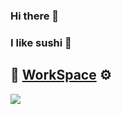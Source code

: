 ### Hi there 👋
### I like sushi 🍣

## :book: [WorkSpace](https://kawano-020.github.io/workspace/) :gear:

<!-- <img src="https://komarev.com/ghpvc/?username=kawano-020"> -->
<!-- <img src="https://github-readme-stats.vercel.app/api?username=kawano-020&layout=compact&count_private=true&show_icons=true&theme=github_dark"> -->
![](https://github-readme-stats.vercel.app/api/top-langs/?username=kawano-020&lang_count=10&layout=compact&count_private=true&show_icons=true&theme=github_dark)

<!-- - 🔭 I’m currently working on ...
- 🌱 I’m currently learning ...
- 👯 I’m looking to collaborate on ...
- 🤔 I’m looking for help with ...
- 💬 Ask me about ...
- 📫 How to reach me: ...
- 😄 Pronouns: ...
- ⚡ Fun fact: ... -->
